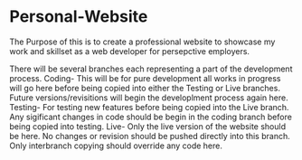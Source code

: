 # Personal-Website

The Purpose of this is to create a professional website to showcase my work and skillset as a web developer for persepctive employers.

There will be several branches each representing a part of the development process.
  Coding-
    This will be for pure development all works in progress will go here before being copied into either the Testing or Live branches. 
    Future versions/revisitions will begin the developlment process again here.
  Testing-
    For testing new features before being copied into the Live branch.
    Any sigificant changes in code should be begin in the coding branch before being copied into testing.
  Live-
    Only the live version of the website should be here.
    No changes or revision should be pushed directly into this branch.
    Only interbranch copying should override any code here.
    
